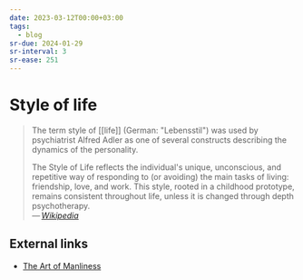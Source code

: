 ```yaml
---
date: 2023-03-12T00:00+03:00
tags:
  - blog
sr-due: 2024-01-29
sr-interval: 3
sr-ease: 251
---
```


# Style of life

> The term style of [[life]] (German: "Lebensstil") was used by psychiatrist
> Alfred Adler as one of several constructs describing the dynamics of the
> personality.
>
> The Style of Life reflects the individual's unique, unconscious, and
> repetitive way of responding to (or avoiding) the main tasks of living:
> friendship, love, and work. This style, rooted in a childhood prototype,
> remains consistent throughout life, unless it is changed through depth
> psychotherapy.\
> — <cite>[Wikipedia](https://en.wikipedia.org/wiki/Style_of_life)</cite>

## External links

- [The Art of Manliness](https://www.artofmanliness.com/)
